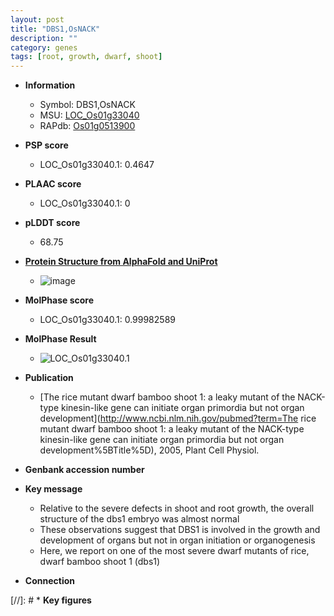 ```yaml
---
layout: post
title: "DBS1,OsNACK"
description: ""
category: genes
tags: [root, growth, dwarf, shoot]
---
```


* **Information**  
    + Symbol: DBS1,OsNACK  
    + MSU: [LOC_Os01g33040](http://rice.plantbiology.msu.edu/cgi-bin/ORF_infopage.cgi?orf=LOC_Os01g33040)  
    + RAPdb: [Os01g0513900](http://rapdb.dna.affrc.go.jp/viewer/gbrowse_details/irgsp1?name=Os01g0513900)  

* **PSP score**  
    + LOC_Os01g33040.1: 0.4647 

* **PLAAC score**  
    + LOC_Os01g33040.1: 0 

* **pLDDT score**
    + 68.75

* **[Protein Structure from AlphaFold and UniProt](https://www.uniprot.org/uniprotkb/Q9AWM8/entry#structure)**
    + ![image](https://ricepsp.github.io/images/Q9/AF-Q9AWM8-F1.png)

* **MolPhase score**
    + LOC_Os01g33040.1: 0.99982589

* **MolPhase Result**
    + ![LOC_Os01g33040.1](https://304243504.github.io/Pictures/LOC_Os01g/LOC_Os01g33040.1.png)

* **Publication**  
    + [The rice mutant dwarf bamboo shoot 1: a leaky mutant of the NACK-type kinesin-like gene can initiate organ primordia but not organ development](http://www.ncbi.nlm.nih.gov/pubmed?term=The rice mutant dwarf bamboo shoot 1: a leaky mutant of the NACK-type kinesin-like gene can initiate organ primordia but not organ development%5BTitle%5D), 2005, Plant Cell Physiol.

* **Genbank accession number**  

* **Key message**  
    + Relative to the severe defects in shoot and root growth, the overall structure of the dbs1 embryo was almost normal
    + These observations suggest that DBS1 is involved in the growth and development of organs but not in organ initiation or organogenesis
    + Here, we report on one of the most severe dwarf mutants of rice, dwarf bamboo shoot 1 (dbs1)

* **Connection**  

[//]: # * **Key figures**  


